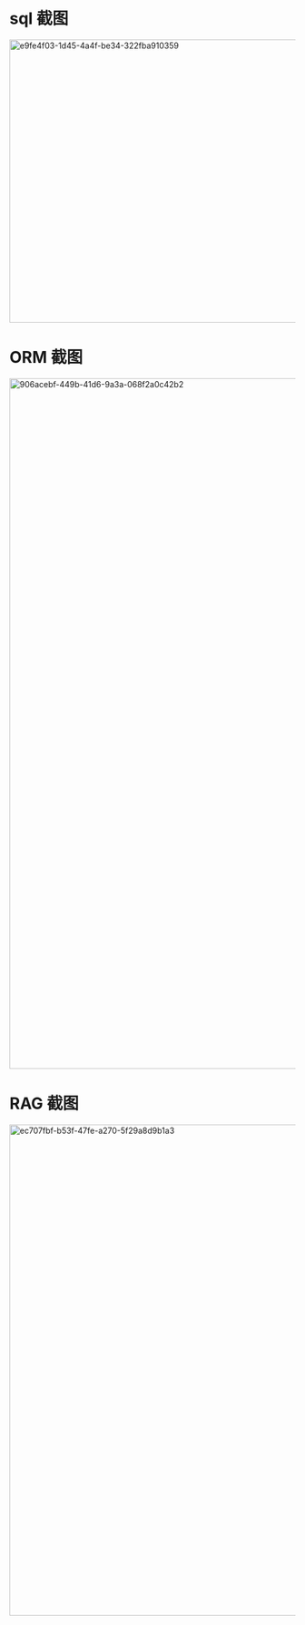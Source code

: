 # sql 截图
<img width="765" height="498" alt="e9fe4f03-1d45-4a4f-be34-322fba910359" src="https://github.com/user-attachments/assets/b255cb0e-819f-48c7-acbb-2788ce474060" />

# ORM 截图
<img width="1690" height="1215" alt="906acebf-449b-41d6-9a3a-068f2a0c42b2" src="https://github.com/user-attachments/assets/98f25d20-9058-459b-be44-829350aef0fd" />

# RAG 截图
<img width="556" height="864" alt="ec707fbf-b53f-47fe-a270-5f29a8d9b1a3" src="https://github.com/user-attachments/assets/547f0585-3072-4dc3-bd01-3c94d10e2a9e" />
